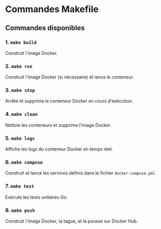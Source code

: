 # Commandes Makefile

## Commandes disponibles

### **1. `make build`**
Construit l'image Docker.

### **2. `make run`**
Construit l'image Docker (si nécessaire) et lance le conteneur.

### **3. `make stop`**
Arrête et supprime le conteneur Docker en cours d'exécution.

### **4. `make clean`**
Nettoie les conteneurs et supprime l'image Docker.

### **5. `make logs`**
Affiche les logs du conteneur Docker en temps réel.

### **6. `make compose`**
Construit et lance les services définis dans le fichier `docker-compose.yml`.

### **7. `make test`**
Exécute les tests unitaires Go.

### **8. `make push`**
Construit l'image Docker, la tague, et la pousse sur Docker Hub.